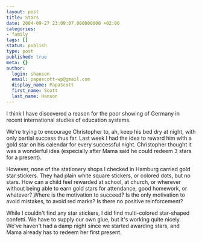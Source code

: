 ```yaml
---
layout: post
title: Stars
date: 2004-09-27 23:09:07.000000000 +02:00
categories:
- family
tags: []
status: publish
type: post
published: true
meta: {}
author:
  login: shanson
  email: papascott-wp@gmail.com
  display_name: PapaScott
  first_name: Scott
  last_name: Hanson
---
```

<p>I think I have discovered a reason for the poor showing of Germany in recent international studies of education systems. </p>
<p>We're trying to encourage Christopher to, ah, keep his bed dry at night, with only partial success thus far. Last week I had the idea to reward him with a gold star on his calendar for every successful night. Christopher thought it was a wonderful idea (especially after Mama said he could redeem 3 stars for a present).</p>
<p>However, none of the stationery shops I checked in Hamburg carried gold star stickers. They had plain white square stickers, or colored dots, but no stars. How can a child feel rewarded at school, at church, or wherever without being able to earn gold stars for attendance, good homework, or whatever? Where is the motivation to succeed? Is the only motivation to avoid mistakes, to avoid red marks? Is there no positive reinforcement?</p>
<p>While I couldn't find any star stickers, I did find multi-colored star-shaped confetti. We have to supply our own glue, but it's working quite nicely. We've haven't had a damp night since we started awarding stars, and Mama already has to redeem her first present.</p>
